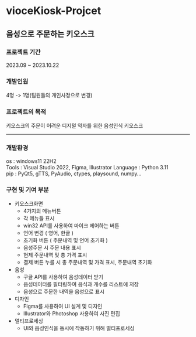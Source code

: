 ﻿# vioceKiosk-Projcet
## 음성으로 주문하는 키오스크
### 프로젝트 기간
2023.09 ~ 2023.10.22
### 개발인원
4명 -> 1명(팀원들의 개인사정으로 변경)
### 프로젝트의 목적
키오스크의 주문이 어려운 디지털 약자를 위한 음성인식 키오스크  

---
### 개발환경
os : windows11 22H2  
Tools : Visual Studio 2022, Figma, Illustrator
Language : Python 3.11  
pip : PyQt5, gTTS, PyAudio, ctypes, playsound, numpy...
### 구현 및 기여 부분
- 키오스크화면
  -  4가지의 메뉴버튼
  -  각 메뉴들 표시
  -  win32 API를 사용하여 마이크 제어하는 버튼
  -  언어 변경 ( 영어, 한글 )
  -  초기화 버튼 ( 주문내역 및 언어 초기화 )
  -  음성주문 시 주문 내용 표시
  -  현제 주문내역 및 총 가격 표시
  -  결제 버튼 누를 시 총 주문내역 및 가격 표시, 주문내역 초기화
- 음성
  - 구글 API를 사용하여 음성데이터 받기
  - 음성데이터를 필터링하여 음식과 개수를 리스트에 저장
  - 음성으로 주문한 내역을 음성으로 표시
- 디자인
  - Figma를 사용하여 UI 설계 및 디자인
  - Illustrator와 Photoshop 사용하여 사진 편집 
- 멀티프로세싱
  - UI와 음성인식을 동시에 작동하기 위해 멀티프로세싱
